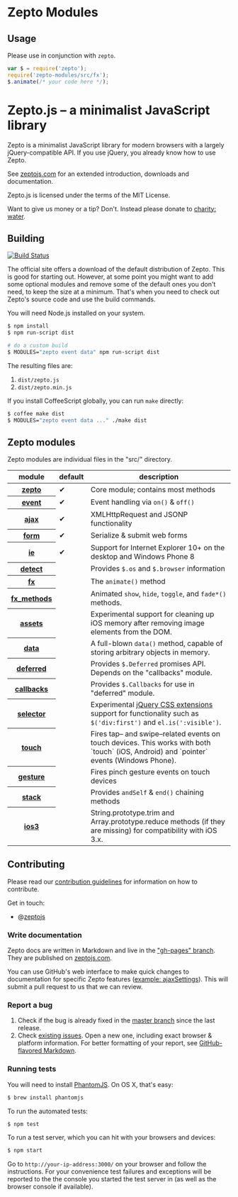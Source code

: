 # Zepto Modules

## Usage

Please use in conjunction with `zepto`.

~~~ javascript
var $ = require('zepto');
require('zepto-modules/src/fx');
$.animate(/* your code here */);
~~~

# Zepto.js – a minimalist JavaScript library

Zepto is a minimalist JavaScript library for modern browsers with a
largely jQuery-compatible API. If you use jQuery, you already know how to use Zepto.

See [zeptojs.com][] for an extended introduction, downloads
and documentation.

Zepto.js is licensed under the terms of the MIT License.

Want to give us money or a tip? Don't.
Instead please donate to [charity: water](http://charitywater.org/).

## Building

[![Build Status](https://secure.travis-ci.org/madrobby/zepto.png?branch=master)](http://travis-ci.org/madrobby/zepto)

The official site offers a download of the default distribution of Zepto. This
is good for starting out. However, at some point you might want to add some
optional modules and remove some of the default ones you don't need, to keep the
size at a minimum. That's when you need to check out Zepto's source code and use
the build commands.

You will need Node.js installed on your system.

~~~ sh
$ npm install
$ npm run-script dist

# do a custom build
$ MODULES="zepto event data" npm run-script dist
~~~

The resulting files are:

1. `dist/zepto.js`
2. `dist/zepto.min.js`

If you install CoffeeScript globally, you can run `make` directly:

~~~ sh
$ coffee make dist
$ MODULES="zepto event data ..." ./make dist
~~~

## Zepto modules

Zepto modules are individual files in the "src/" directory.

<table>
<thead><tr>
  <th>module</th> <th>default</th> <th>description</th>
</tr></thead>
<tbody>
  <tr>
    <th><a href="src/zepto.js#files">zepto</a></th>
    <td>✔</td>
    <td>Core module; contains most methods</td>
  </tr>
  <tr>
    <th><a href="src/event.js#files">event</a></th>
    <td>✔</td>
    <td>Event handling via <code>on()</code> &amp; <code>off()</code></td>
  </tr>
  <tr>
    <th><a href="src/ajax.js#files">ajax</a></th>
    <td>✔</td>
    <td>XMLHttpRequest and JSONP functionality</td>
  </tr>
  <tr>
    <th><a href="src/form.js#files">form</a></th>
    <td>✔</td>
    <td>Serialize &amp; submit web forms</td>
  </tr>
  <tr>
    <th><a href="src/ie.js#files">ie</a></th>
    <td>✔</td>
    <td>Support for Internet Explorer 10+ on the desktop and Windows Phone 8</td>
  </tr>
  <tr>
    <th><a href="src/detect.js#files">detect</a></th>
    <td></td>
    <td>Provides <code>$.os</code> and <code>$.browser</code> information</td>
  </tr>
  <tr>
    <th><a href="src/fx.js#files">fx</a></th>
    <td></td>
    <td>The <code>animate()</code> method</td>
  </tr>
  <tr>
    <th><a href="src/fx_methods.js#files">fx_methods</a></th>
    <td></td>
    <td>
      Animated <code>show</code>, <code>hide</code>, <code>toggle</code>,
      and <code>fade*()</code> methods.
    </td>
  </tr>
  <tr>
    <th><a href="src/assets.js#files">assets</a></th>
    <td></td>
    <td>
      Experimental support for cleaning up iOS memory after removing
      image elements from the DOM.
    </td>
  </tr>
  <tr>
    <th><a href="src/data.js#files">data</a></th>
    <td></td>
    <td>
      A full-blown <code>data()</code> method, capable of storing arbitrary
      objects in memory.
    </td>
  </tr>
  <tr>
    <th><a href="src/deferred.js#files">deferred</a></th>
    <td></td>
    <td>
      Provides <code>$.Deferred</code> promises API.
      Depends on the "callbacks" module.
    </td>
  </tr>
  <tr>
    <th><a href="src/callbacks.js#files">callbacks</a></th>
    <td></td>
    <td>
      Provides <code>$.Callbacks</code> for use in "deferred" module.
    </td>
  </tr>
  <tr>
    <th><a href="src/selector.js#files">selector</a></th>
    <td></td>
    <td>
      Experimental <a href="http://api.jquery.com/category/selectors/jquery-selector-extensions/">jQuery
      CSS extensions</a> support for functionality such as <code>$('div:first')</code> and
      <code>el.is(':visible')</code>.
    </td>
  </tr>
  <tr>
    <th><a href="src/touch.js#files">touch</a></th>
    <td></td>
    <td>
      Fires tap– and swipe–related events on touch devices. This works with both
      `touch` (iOS, Android) and `pointer` events (Windows Phone).
    </td>
  </tr>
  <tr>
    <th><a href="src/gesture.js#files">gesture</a></th>
    <td></td>
    <td>Fires pinch gesture events on touch devices</td>
  </tr>
  <tr>
    <th><a href="src/stack.js#files">stack</a></th>
    <td></td>
    <td>Provides <code>andSelf</code> &amp; <code>end()</code> chaining methods</td>
  </tr>
  <tr>
    <th><a href="src/ios3.js#files">ios3</a></th>
    <td></td>
    <td>
      String.prototype.trim and Array.prototype.reduce methods
      (if they are missing) for compatibility with iOS 3.x.
    </td>
  </tr>
</tbody>
</table>

## Contributing

Please read our [contribution guidelines](https://github.com/madrobby/zepto/blob/master/CONTRIBUTING.md)
for information on how to contribute.

Get in touch:

* @[zeptojs](http://twitter.com/zeptojs)

### Write documentation

Zepto docs are written in Markdown and live in the ["gh-pages" branch][docs].
They are published on [zeptojs.com][].

You can use GitHub's web interface to make quick changes to documentation for
specific Zepto features
([example: ajaxSettings](https://github.com/madrobby/zepto/blob/gh-pages/ajax/_posts/1900-01-01-Z-ajaxSettings.md)).
This will submit a pull request to us that we can review.

### Report a bug

1. Check if the bug is already fixed in the [master branch][master] since the
   last release.
2. Check [existing issues][issues]. Open a new one, including exact browser &
   platform information. For better formatting of your report, see
   [GitHub-flavored Markdown][mkd].

### Running tests

You will need to install [PhantomJS][]. On OS X, that's easy:

~~~ sh
$ brew install phantomjs
~~~

To run the automated tests:

~~~ sh
$ npm test
~~~

To run a test server, which you can hit with your browsers and devices:

~~~ sh
$ npm start
~~~

Go to `http://your-ip-address:3000/` on your browser and follow the
instructions. For your convenience test failures and exceptions will be
reported to the the console you started the test server in (as well as
the browser console if available).

  [zeptojs.com]: http://zeptojs.com
  [master]: https://github.com/madrobby/zepto/commits/master
  [issues]: https://github.com/madrobby/zepto/issues
  [docs]: https://github.com/madrobby/zepto/tree/gh-pages#readme
  [mkd]: http://github.github.com/github-flavored-markdown/
  [evidence.js]: https://github.com/tobie/Evidence
  [phantomjs]: http://code.google.com/p/phantomjs/wiki/Installation
